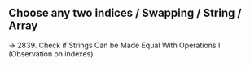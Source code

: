 
Choose any two indices / Swapping / String / Array
-----------------------------------------------------------
-> 2839. Check if Strings Can be Made Equal With Operations I (Observation on indexes)
